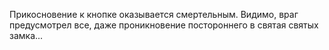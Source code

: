 Прикосновение к кнопке оказывается смертельным. Видимо, враг предусмотрел все, даже проникновение постороннего в святая святых замка...

